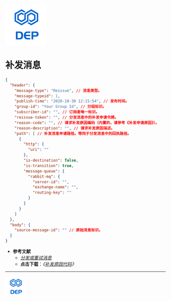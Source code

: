 ![DEP](../../assets/Icons/Dep-128.png)

# 补发消息

```json
{
  "header": {
    "message-type": "Reissue", // 消息类型。
    "message-typeid": 1,
    "publish-time": "2020-10-30 12:15:54", // 发布时间。
    "group-id": "Your Group Id", // 分组标识。
    "subscriber-id": "", // 订阅者唯一标识。
    "reissue-token": "", // 分发消息中的补发申请令牌。
    "reason-code": "", // 请求补发原因编码（内置的，请参考《补发申请原因》）。
    "reason-description": "", // 请求补发原因描述。
    "path": [ // 补发消息申请路径。等同于分发消息中的回执路径。
      {
        "http": {
          "uri": ""
        },
        "is-destination": false,
        "is-transition": true,
        "message-queue": {
          "rabbit-mq": {
            "server-id": "",
            "exchange-name": "",
            "routing-key": ""
          }
        }
      }
    ]
  },
  "body": {
    "source-message-id": "" // 原始消息标识。
  }
}

```



- **参考文献**
  - *[分发或重试消息](./Distribution-Retry.md)*
  - **点击下载**：*《[补发原因代码](../Assets/Reissue-Reason-Codes.xlsx)》*





----

![DEP](../../assets/Icons/Dep-64.png)